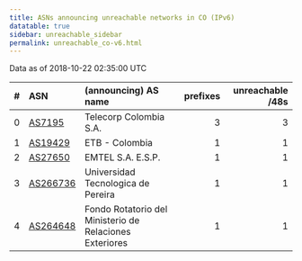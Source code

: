 ```yaml
---
title: ASNs announcing unreachable networks in CO (IPv6)
datatable: true
sidebar: unreachable_sidebar
permalink: unreachable_co-v6.html
---
```


Data as of 2018-10-22 02:35:00 UTC


<div class="datatable-begin"></div>

|   # | ASN                                      | (announcing) AS name                                    |   prefixes |   unreachable /48s |
|----:|:-----------------------------------------|:--------------------------------------------------------|-----------:|-------------------:|
|   0 | [AS7195](unreachable_AS7195-v6.html)     | Telecorp Colombia S.A.                                  |          3 |                  3 |
|   1 | [AS19429](unreachable_AS19429-v6.html)   | ETB - Colombia                                          |          1 |                  1 |
|   2 | [AS27650](unreachable_AS27650-v6.html)   | EMTEL S.A. E.S.P.                                       |          1 |                  1 |
|   3 | [AS266736](unreachable_AS266736-v6.html) | Universidad Tecnologica de Pereira                      |          1 |                  1 |
|   4 | [AS264648](unreachable_AS264648-v6.html) | Fondo Rotatorio del Ministerio de Relaciones Exteriores |          1 |                  1 |

<div class="datatable-end"></div>